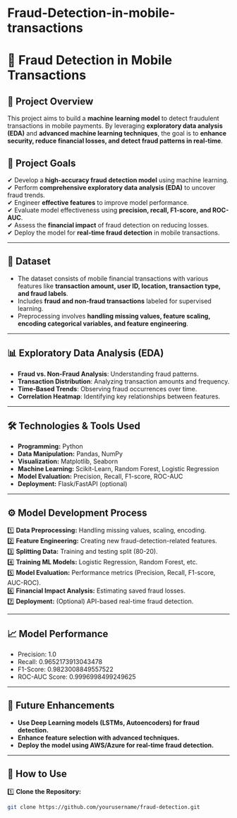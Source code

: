 # Fraud-Detection-in-mobile-transactions
# 📌 Fraud Detection in Mobile Transactions

## 📖 Project Overview  
This project aims to build a **machine learning model** to detect fraudulent transactions in mobile payments. By leveraging **exploratory data analysis (EDA)** and **advanced machine learning techniques**, the goal is to **enhance security, reduce financial losses, and detect fraud patterns in real-time**.  

## 🎯 Project Goals  
✔ Develop a **high-accuracy fraud detection model** using machine learning.  
✔ Perform **comprehensive exploratory data analysis (EDA)** to uncover fraud trends.  
✔ Engineer **effective features** to improve model performance.  
✔ Evaluate model effectiveness using **precision, recall, F1-score, and ROC-AUC**.  
✔ Assess the **financial impact** of fraud detection on reducing losses.  
✔ Deploy the model for **real-time fraud detection** in mobile transactions.  

---

## 📂 Dataset  
- The dataset consists of mobile financial transactions with various features like **transaction amount, user ID, location, transaction type, and fraud labels**.  
- Includes **fraud and non-fraud transactions** labeled for supervised learning.  
- Preprocessing involves **handling missing values, feature scaling, encoding categorical variables, and feature engineering**.  

---

## 📊 Exploratory Data Analysis (EDA)  
- **Fraud vs. Non-Fraud Analysis**: Understanding fraud patterns.  
- **Transaction Distribution**: Analyzing transaction amounts and frequency.  
- **Time-Based Trends**: Observing fraud occurrences over time.  
- **Correlation Heatmap**: Identifying key relationships between features.  

---

## 🛠️ Technologies & Tools Used  
- **Programming:** Python  
- **Data Manipulation:** Pandas, NumPy  
- **Visualization:** Matplotlib, Seaborn  
- **Machine Learning:** Scikit-Learn, Random Forest, Logistic Regression  
- **Model Evaluation:** Precision, Recall, F1-score, ROC-AUC  
- **Deployment:** Flask/FastAPI (optional)  

---

## ⚙️ Model Development Process  
1️⃣ **Data Preprocessing:** Handling missing values, scaling, encoding.  
2️⃣ **Feature Engineering:** Creating new fraud-detection-related features.  
3️⃣ **Splitting Data:** Training and testing split (80-20).  
4️⃣ **Training ML Models:** Logistic Regression, Random Forest, etc.  
5️⃣ **Model Evaluation:** Performance metrics (Precision, Recall, F1-score, AUC-ROC).  
6️⃣ **Financial Impact Analysis:** Estimating saved fraud losses.  
7️⃣ **Deployment:** (Optional) API-based real-time fraud detection.  

---

## 📈 Model Performance  
- Precision: 1.0
- Recall: 0.9652173913043478
- F1-Score: 0.9823008849557522
- ROC-AUC Score: 0.9996998499249625
 

---

## 🚀 Future Enhancements  
- **Use Deep Learning models (LSTMs, Autoencoders) for fraud detection.**  
- **Enhance feature selection with advanced techniques.**  
- **Deploy the model using AWS/Azure for real-time fraud detection.**  

---

## 📝 How to Use  
1️⃣ **Clone the Repository:**  
```sh
git clone https://github.com/yourusername/fraud-detection.git

